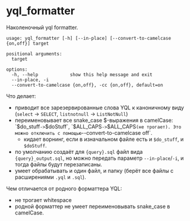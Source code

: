 # yql_formatter

Наколеночный yql formatter.

```
usage: yql_formatter [-h] [--in-place] [--convert-to-camelcase {on,off}] target

positional arguments:
  target

options:
  -h, --help            show this help message and exit
  --in-place, -i
  --convert-to-camelcase {on,off}, -cc {on,off}, default=on
```

Что делает:
- приводит все зарезервированные слова YQL к каноничному виду (`select` -> `SELECT`, `listnotnull` -> `ListNotNull`)
- переименовывает все snake_case $-выражения в camelCase: `$do_stuff` -> `$doStuff`, `$ALL_CAPS` -> `$ALL_CAPS` (не трогает). Это можно отключить с помощью `--convert-to-camelcase off`.
    - кидает ворнинг, если в изначальном файле есть и `$do_stuff`, и `$doStuff`.
- по умолчанию создаёт для `{query}.sql` файл вида `{query}_output.sql`, но можно передать параметр `--in-place`/`-i`, и тогда файлы будут перезаписаны.
- умеет обрабатывать и один файл, и папку (берёт все файлы с расширениями `.yql` и `.sql`).

Чем отличается от родного форматтера YQL:
- не трогает whitespace
- родной форматтер не умеет переименовывать snake_case в camelCase.